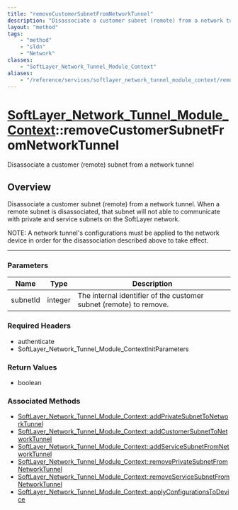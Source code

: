 ```yaml
---
title: "removeCustomerSubnetFromNetworkTunnel"
description: "Disassociate a customer subnet (remote) from a network tunnel.  When a remote subnet is disassociated, that subnet will... "
layout: "method"
tags:
    - "method"
    - "sldn"
    - "Network"
classes:
    - "SoftLayer_Network_Tunnel_Module_Context"
aliases:
    - "/reference/services/softlayer_network_tunnel_module_context/removeCustomerSubnetFromNetworkTunnel"
---
```

# [SoftLayer_Network_Tunnel_Module_Context](/reference/services/SoftLayer_Network_Tunnel_Module_Context)::removeCustomerSubnetFromNetworkTunnel


Disassociate a customer (remote) subnet from a network tunnel


## Overview 
Disassociate a customer subnet (remote) from a network tunnel.  When a remote subnet is disassociated, that subnet will not able to communicate with private and service subnets on the SoftLayer network. 

NOTE:  A network tunnel's configurations must be applied to the network device in order for the disassociation described above to take effect. 

-----

### Parameters 
|Name | Type | Description |
| --- | --- | --- |
|subnetId| integer| The internal identifier of the customer subnet (remote) to remove.|


### Required Headers
* authenticate
* SoftLayer_Network_Tunnel_Module_ContextInitParameters


### Return Values
* boolean


### Associated Methods

*  [SoftLayer_Network_Tunnel_Module_Context::addPrivateSubnetToNetworkTunnel](/reference/services/SoftLayer_Network_Tunnel_Module_Context/addPrivateSubnetToNetworkTunnel )
*  [SoftLayer_Network_Tunnel_Module_Context::addCustomerSubnetToNetworkTunnel](/reference/services/SoftLayer_Network_Tunnel_Module_Context/addCustomerSubnetToNetworkTunnel )
*  [SoftLayer_Network_Tunnel_Module_Context::addServiceSubnetFromNetworkTunnel](/reference/services/SoftLayer_Network_Tunnel_Module_Context/addServiceSubnetFromNetworkTunnel )
*  [SoftLayer_Network_Tunnel_Module_Context::removePrivateSubnetFromNetworkTunnel](/reference/services/SoftLayer_Network_Tunnel_Module_Context/removePrivateSubnetFromNetworkTunnel )
*  [SoftLayer_Network_Tunnel_Module_Context::removeServiceSubnetFromNetworkTunnel](/reference/services/SoftLayer_Network_Tunnel_Module_Context/removeServiceSubnetFromNetworkTunnel )
*  [SoftLayer_Network_Tunnel_Module_Context::applyConfigurationsToDevice](/reference/services/SoftLayer_Network_Tunnel_Module_Context/applyConfigurationsToDevice )




